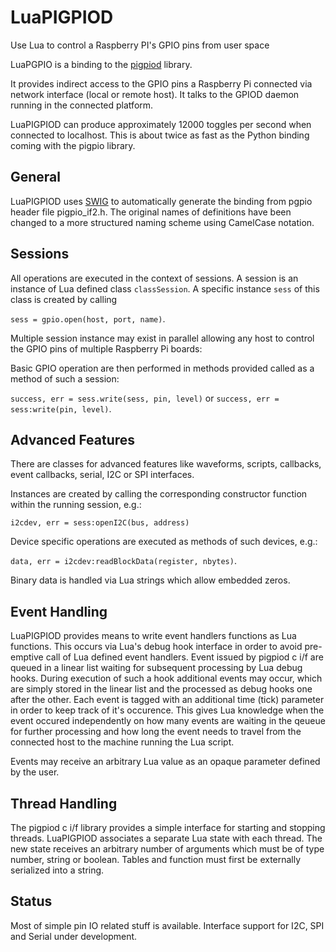 # LuaPIGPIOD
Use Lua to control a Raspberry PI's GPIO pins from user space

LuaPGPIO is a binding to the [pigpiod](https://github.com/joan2937/pigpio) library. 

It provides indirect access to the GPIO pins a Raspberry Pi connected via network interface (local or remote host). It talks to the GPIOD daemon running in the connected platform.

LuaPIGPIOD can produce approximately 12000 toggles per second when connected to localhost. This is about twice as fast as the Python binding coming with the pigpio library.


## General
LuaPIGPIOD uses [SWIG](http://www.swig.org/) to automatically generate the binding from pgpio header file pigpio_if2.h. The original names of definitions have been changed to a more structured naming scheme using CamelCase notation.

## Sessions
All operations are executed in the context of sessions. A session is an instance of Lua defined class `classSession`. A specific instance `sess` of this class is created by calling

`sess = gpio.open(host, port, name)`. 

Multiple session instance may exist in parallel allowing any host to control the GPIO pins of multiple Raspberry Pi boards:

Basic GPIO operation are then performed in methods provided called as a method of such a session:

`success, err = sess.write(sess, pin, level)` or
`success, err = sess:write(pin, level)`.

## Advanced Features ##
There are classes for advanced features like waveforms, scripts, callbacks, event callbacks, serial, I2C or SPI interfaces.

Instances are created by calling the corresponding constructor function within the running session, e.g.:

`i2cdev, err = sess:openI2C(bus, address)`

Device specific operations are executed as methods of such devices, e.g.:

`data, err = i2cdev:readBlockData(register, nbytes)`.

Binary data is handled via Lua strings which allow embedded zeros.


## Event Handling
LuaPIGPIOD provides means to write event handlers functions as Lua functions. This occurs via Lua's debug hook interface in order to avoid pre-emptive call of Lua defined event handlers.
Event issued by pigpiod c i/f are queued in a linear list waiting for subsequent processing by Lua debug hooks. During execution of such a hook additional events may occur, which are simply stored in the linear list and the processed as debug hooks one after the other.
Each event is tagged with an additional time (tick) parameter in order to keep track of it's occurence. This gives Lua knowledge when the event occured independently on how many events are waiting in the qeueue for further processing and how long the event needs to travel from the connected host to the machine running the Lua script.

Events may receive an arbitrary Lua value as an opaque parameter defined by the user.

## Thread Handling
The pigpiod c i/f library provides a simple interface for starting and stopping threads. LuaPIGPIOD associates a separate Lua state with each thread. The new state receives an arbitrary number of arguments which must be of type number, string or boolean. Tables and function must first be externally serialized into a string.

## Status
Most of simple pin IO related stuff is available. Interface support for I2C, SPI and Serial under development.

